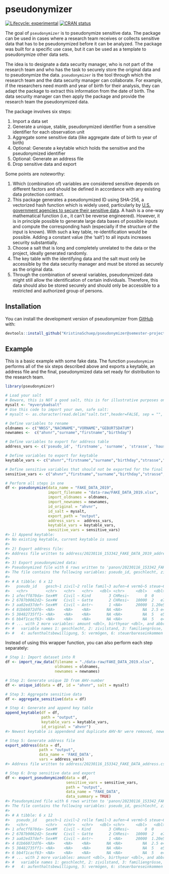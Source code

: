 
<!-- README.md is generated from README.Rmd. Please edit that file -->

# pseudonymizer

<!-- badges: start -->

[![Lifecycle:
experimental](https://img.shields.io/badge/lifecycle-experimental-orange.svg)](https://lifecycle.r-lib.org/articles/stages.html#experimental)
[![CRAN
status](https://www.r-pkg.org/badges/version/pseudonymizer)](https://CRAN.R-project.org/package=pseudonymizer)
<!-- badges: end -->

The goal of `pseudonymizer` is to pseudonymize sensitive data. The
package can be used in cases where a research team receives or collects
sensitive data that has to be pseudonymized before it can be analyzed.
The package was built for a specific use case, but it can be used as a
template to pseudonymize other data sets.

The idea is to designate a data security manager, who is not part of the
research team and who has the task to securely store the original data
and to pseudonymize the data. `pseudonymizer` is the tool through which
the research team and the data security manager can collaborate. For
example, if the researchers need month and year of birth for their
analysis, they can adapt the package to extract this information from
the date of birth. The data security manager can then apply the package
and provide the research team the pseudonymized data.

The package involves six steps:

1.  Import a data set
2.  Generate a unique, stable, pseudonymized identifier from a sensitive
    identifier for each observation unit  
3.  Aggregate some sensitive data (like aggregate date of birth to year
    of birth)
4.  Optional: Generate a keytable which holds the sensitive and the
    pseudonymized identifier
5.  Optional: Generate an address file
6.  Drop sensitive data and export

Some points are noteworthy:

1.  Which (combination of) variables are considered sensitive depends on
    different factors and should be defined in accordance with any
    existing data protection contract.
2.  This package generates a pseudonymized ID using SHA-256, a
    vectorized hash function which is widely used, particularly by [U.S.
    government agencies to secure their sensitive
    data](https://csrc.nist.gov/publications/detail/fips/180/4/final). A
    hash is a one-way mathematical function (i.e., it can’t be reverse
    engineered). However, it is in principle possible to generate large
    data bases of possible inputs and compute the corresponding hash
    (especially if the structure of the input is known). With such a key
    table, re-identification would be possible. Adding a constant value
    (the ‘salt’) to all inputs increases security substantially.
3.  Choose a salt that is long and completely unrelated to the data or
    the project, ideally generated randomly.
4.  The key table with the identifying data and the salt must only be
    accessible by the data security manager and must be stored as
    securely as the original data.
5.  Through the combination of several variables, pseudonymized data
    might still allow the identification of certain individuals.
    Therefore, this data should also be stored securely and should only
    be accessible to a restricted and authorized group of persons.

## Installation

You can install the development version of pseudonymizer from
[GitHub](https://github.com/) with:

``` r
devtools::install_github("KristinaSchuep/pseudonymizer@semester-project")
```

## Example

This is a basic example with some fake data. The function `pseudonymize`
performs all of the six steps described above and exports a keytable, an
address file and the final, pseudonymized data set ready for
distribution to the research team.

``` r
library(pseudonymizer)

# Load your salt
# Beware, this is NOT a good salt, this is for illustrative purposes only!
mysalt <- "myverybadsalt" 
# Use this code to import your own, safe salt:
# mysalt <- as.character(read.delim("salt.txt",header=FALSE, sep = "", dec="."))

# Define variables to rename
oldnames <- c("NNSS","NACHNAME","VORNAME","GEBURTSDATUM")
newnames <-  c("ahvnr","surname","firstname","birthday")

# Define variables to export for address table
address_vars <- c('pseudo_id', 'firstname', 'surname', 'strasse', 'hausnr','plz', 'wohnort')

# Define variables to export for keytable
keytable_vars <- c("ahvnr","firstname","surname","birthday","strasse","hausnr", "plz", "wohnort")

# Define sensitive variables that should not be exported for the final data set
sensitive_vars <- c("ahvnr","firstname","surname","birthday","strasse","hausnr", "plz", "wohnort")

# Perform all steps in one
df <- pseudonymize(data_name = "FAKE_DATA_2019",
                   import_filename = "data-raw/FAKE_DATA_2019.xlsx", 
                   import_oldnames = oldnames,
                   import_newnames = newnames,
                   id_original = "ahvnr",
                   id_salt = mysalt,
                   export_path = "output",
                   address_vars =  address_vars,
                   keytable_vars = keytable_vars,
                   sensitive_vars = sensitive_vars)
#> 1) Append keytable:
#> No existing keytable, current keytable is saved
#> 
#> 2) Export address file:
#> Address file written to address/20230116_153342_FAKE_DATA_2019_address.csv.
#> 
#> 3) Export pseudonymized data:
#> Pseudonymized file with 6 rows written to 'panon/20230116_153342_FAKE_DATA_2019_panon.csv'.
#> The file contains the following variables: pseudo_id, geschlecht, zivilstand, rolle, familiengrösse, aufenthaltsbewilligung, vermögen, steuerbareseinkommen, hasel, hassh, amount, birthyear
#> 
#> # A tibble: 6 x 12
#>   pseudo_id    gesch~1 zivil~2 rolle famil~3 aufen~4 vermö~5 steue~6 hasel hassh
#>   <chr>        <chr>   <chr>   <chr>   <dbl> <chr>     <dbl>   <dbl> <dbl> <dbl>
#> 1 afecff870da~ Sex#M   Civil ~ Kind        3 CHResi~       0  0          0     0
#> 2 6787b9062d2~ Sex#W   Civil ~ Gatte       2 CHResi~   10000  2   e7     1     0
#> 3 aa02ed37def~ Sex#M   Civil ~ Antr~       1 <NA>      20000  1.20e5    NA    NA
#> 4 81b66072df6~ <NA>    <NA>    <NA>       NA <NA>         NA  2.5 e4    NA    NA
#> 5 38482735ff1~ <NA>    <NA>    <NA>       NA <NA>         NA  5   e5    NA    NA
#> 6 bb4f1cacf63~ <NA>    <NA>    <NA>       NA <NA>         NA  5   e4    NA    NA
#> # ... with 2 more variables: amount <dbl>, birthyear <dbl>, and abbreviated
#> #   variable names 1: geschlecht, 2: zivilstand, 3: familiengrösse,
#> #   4: aufenthaltsbewilligung, 5: vermögen, 6: steuerbareseinkommen
```

Instead of using this wrapper function, you can also perform each step
separately:

``` r
# Step 1: Import dataset into R
df <- import_raw_data(filename = "./data-raw/FAKE_DATA_2019.xlsx",
                      oldnames = oldnames,
                      newnames = newnames)

# Step 2: Generate unique ID from AHV-number 
df <- unique_id(data = df, id = "ahvnr", salt = mysalt)

# Step 3: Aggregate sensitive data 
df <- aggregate_sensitive(data = df)

# Step 4: Generate and append key table 
append_keytable(df = df,
                path = "output",
                keytable_vars = keytable_vars,
                id_original = "ahvnr")
#> Newest keytable is appendend and duplicate AHV-Nr were removed, newer entries were kept

# Step 5: Generate address file 
export_address(data = df,
               path = "output",
               data_name = 'FAKE_DATA',
               vars = address_vars)
#> Address file written to address/20230116_153342_FAKE_DATA_address.csv.

# Step 6: Drop sensitive data and export 
df <- export_pseudonymized(data = df,
                           sensitive_vars = sensitive_vars,
                           path = "output",
                           data_name = "FAKE_DATA",
                           data_summary = TRUE)
#> Pseudonymized file with 6 rows written to 'panon/20230116_153342_FAKE_DATA_panon.csv'.
#> The file contains the following variables: pseudo_id, geschlecht, zivilstand, rolle, familiengrösse, aufenthaltsbewilligung, vermögen, steuerbareseinkommen, hasel, hassh, amount, birthyear
#> 
#> # A tibble: 6 x 12
#>   pseudo_id    gesch~1 zivil~2 rolle famil~3 aufen~4 vermö~5 steue~6 hasel hassh
#>   <chr>        <chr>   <chr>   <chr>   <dbl> <chr>     <dbl>   <dbl> <dbl> <dbl>
#> 1 afecff870da~ Sex#M   Civil ~ Kind        3 CHResi~       0  0          0     0
#> 2 6787b9062d2~ Sex#W   Civil ~ Gatte       2 CHResi~   10000  2   e7     1     0
#> 3 aa02ed37def~ Sex#M   Civil ~ Antr~       1 <NA>      20000  1.20e5    NA    NA
#> 4 81b66072df6~ <NA>    <NA>    <NA>       NA <NA>         NA  2.5 e4    NA    NA
#> 5 38482735ff1~ <NA>    <NA>    <NA>       NA <NA>         NA  5   e5    NA    NA
#> 6 bb4f1cacf63~ <NA>    <NA>    <NA>       NA <NA>         NA  5   e4    NA    NA
#> # ... with 2 more variables: amount <dbl>, birthyear <dbl>, and abbreviated
#> #   variable names 1: geschlecht, 2: zivilstand, 3: familiengrösse,
#> #   4: aufenthaltsbewilligung, 5: vermögen, 6: steuerbareseinkommen
```
